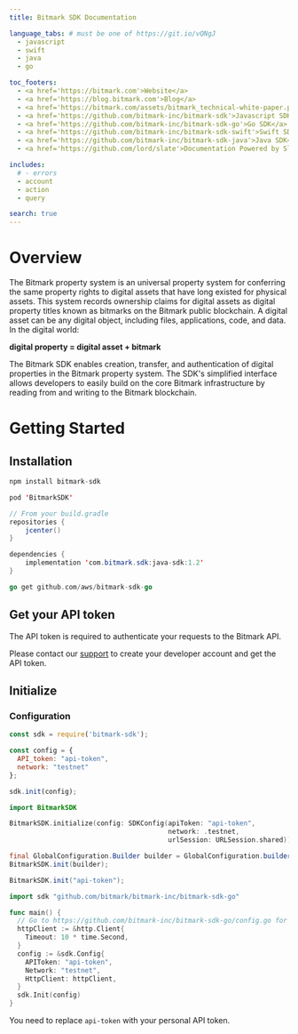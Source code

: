 ```yaml
---
title: Bitmark SDK Documentation

language_tabs: # must be one of https://git.io/vQNgJ
  - javascript
  - swift
  - java
  - go

toc_footers:
  - <a href='https://bitmark.com'>Website</a>
  - <a href='https://blog.bitmark.com'>Blog</a>
  - <a href='https://bitmark.com/assets/bitmark_technical-white-paper.pdf'>White Paper</a>
  - <a href='https://github.com/bitmark-inc/bitmark-sdk'>Javascript SDK</a>
  - <a href='https://github.com/bitmark-inc/bitmark-sdk-go'>Go SDK</a>
  - <a href='https://github.com/bitmark-inc/bitmark-sdk-swift'>Swift SDK</a>
  - <a href='https://github.com/bitmark-inc/bitmark-sdk-java'>Java SDK</a>
  - <a href='https://github.com/lord/slate'>Documentation Powered by Slate</a>

includes:
  # - errors
  - account
  - action
  - query

search: true
---
```


# Overview

The Bitmark property system is an universal property system for conferring the same property rights to digital assets that have long existed for physical assets. This system records ownership claims for digital assets as digital property titles known as bitmarks on the Bitmark public blockchain. A digital asset can be any digital object, including files, applications, code, and data. In the digital world:

**digital property = digital asset + bitmark**

The Bitmark SDK enables creation, transfer, and authentication of digital properties in the Bitmark property system. The SDK's simplified interface allows developers to easily build on the core Bitmark infrastructure by reading from and writing to the Bitmark blockchain.

# Getting Started

## Installation

```javascript
npm install bitmark-sdk
```

```swift
pod 'BitmarkSDK'
```

```java
// From your build.gradle
repositories {
    jcenter()
}

dependencies {
    implementation 'com.bitmark.sdk:java-sdk:1.2'
}

```

```go
go get github.com/aws/bitmark-sdk-go
```

## Get your API token

The API token is required to authenticate your requests to the Bitmark API.

Please contact our [support](mailto:support@bitmark.com) to create your developer account and get the API token.

## Initialize

### Configuration

```javascript
const sdk = require('bitmark-sdk');

const config = {
  API_token: "api-token",
  network: "testnet"
};

sdk.init(config);

```

```swift
import BitmarkSDK

BitmarkSDK.initialize(config: SDKConfig(apiToken: "api-token",
                                        network: .testnet,
                                        urlSession: URLSession.shared))
```

```java
final GlobalConfiguration.Builder builder = GlobalConfiguration.builder().withApiToken("api-token").withNetwork(Network.LIVE_NET);
BitmarkSDK.init(builder);

```

```java
BitmarkSDK.init("api-token");
```

```go
import sdk "github.com/bitmark/bitmark-inc/bitmark-sdk-go"

func main() {
  // Go to https://github.com/bitmark-inc/bitmark-sdk-go/config.go for details.
  httpClient := &http.Client{
    Timeout: 10 * time.Second,
  }
  config := &sdk.Config{
    APIToken: "api-token",
    Network: "testnet",
    HttpClient: httpClient,
  }
  sdk.Init(config)
}
```

<aside class="notice">
You need to replace <code>api-token</code> with your personal API token.
</aside>
